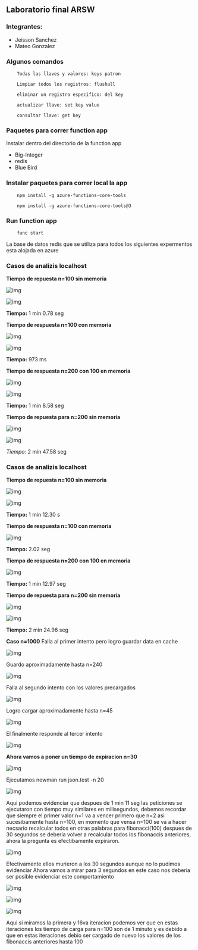## Laboratorio final ARSW

### Integrantes:
- Jeisson Sanchez
- Mateo Gonzalez

### Algunos comandos
~~~
    Todas las llaves y valores: keys patron

    Limpiar todos los registros: flushall

    eliminar un registro especifico: del key

    actualizar llave: set key value

    consultar llave: get key

~~~

### Paquetes para correr function app
Instalar dentro del directorio de la function app

- Big-Integer
- redis
- Blue Bird

### Instalar paquetes para correr local la app
~~~
    npm install -g azure-functions-core-tools
~~~

~~~
    npm install -g azure-functions-core-tools@3
~~~

### Run function app

~~~
    func start
~~~


La base de datos redis que se utiliza para todos los siguientes expermentos esta alojada en azure

### Casos de analizis localhost

**Tiempo de repuesta n=100 sin memoria**

![img](images/localhost/clearn100.PNG)

![img](images/localhost/resp100sinmemo.PNG)

**Tiempo:** 1 min 0.78 seg

**Tiempo de respuesta n=100 con memoria**

![img](images/localhost/100memo.PNG)

![img](images/localhost/resp100memo.PNG)

**Tiempo:** 973 ms

**Tiempo de respuesta n=200 con 100 en memoria**

![img](images/localhost/100memo.PNG)

![img](images/localhost/n200memo100.PNG)

**Tiempo:** 1 min 8.58 seg

**Tiempo de repuesta para n=200 sin memoria**

![img](images/localhost/clearmemo.PNG)

![img](images/localhost/200sinmemo.PNG)

*Tiempo:* 2 min 47.58 seg

### Casos de analizis localhost

**Tiempo de repuesta n=100 sin memoria**

![img](images/azure/n100sinmemoria.PNG)

![img](images/azure/respn100sinmemoria.PNG)

**Tiempo:** 1 min 12.30 s

**Tiempo de respuesta n=100 con memoria**

![img](images/azure/respn100sinmemoria.PNG)

**Tiempo:** 2.02 seg

**Tiempo de respuesta n=200 con 100 en memoria**

![img](images/azure/n200con100memo.PNG)

**Tiempo:** 1 min 12.97 seg

**Tiempo de repuesta para n=200 sin memoria**

![img](images/azure/clean200.PNG)

![img](images/azure/respn200.PNG)

**Tiempo:** 2 min 24.96 seg

**Caso n=1000**
Falla al primer intento pero logro guardar data en cache

![img](images/azure/n1000fail.PNG)

Guardo aproximadamente hasta n=240

![img](images/azure/save1n1000.PNG)

Falla al segundo intento con los valores precargados

![img](images/azure/n1000fail2.PNG)

Logro cargar aproximadamente hasta n=45

![img](images/azure/n1000-2.PNG)

El finalmente responde al tercer intento

![img](images/azure/n1000-2.PNG)

**Ahora vamos a poner un tiempo de expiracion n=30**

![img](images/azure/expiracion.PNG)

Ejecutamos newman run json.test -n 20

![img](images/azure/newman.PNG)

Aqui podemos evidenciar que despues de 1 min 11 seg las peticiones se ejecutaron con tiempo muy similares en milisegundos, debemos recordar que siempre el primer valor n=1 va a vencer primero que n=2 asi sucesibamente hasta n=100, en momento que vensa n=100 se va a hacer necsario recalcular todos en otras palabras para fibonacci(100) despues de 30 segundos se deberia volver a recalcular todos los fibonaccis anteriores, ahora la pregunta es efectibamente expiraron.

![img](images/azure/exconsola.PNG)

Efectivamente ellos murieron a los 30 segundos aunque no lo pudimos evidenciar Ahora vamos a mirar para 3 segundos en este caso nos deberia ser posible evidenciar este comportamiento

![img](images/azure/exp3s.PNG)

![img](images/azure/newman1.PNG)

![img](images/azure/newman2.PNG)

Aqui si miramos la primera y 16va iteracion podemos ver que en estas iteraciones los tiempo de carga para n=100 son de 1 minuto y es debido a que en estas iteraciones debio ser cargado de nuevo los valores de los fibonaccis anteriores hasta 100
